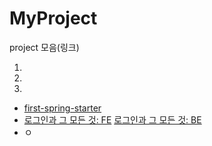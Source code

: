 # MyProject
project 모음(링크)

1. 

2. 

3. 


- [first-spring-starter](https://github.com/davJ-star/first-spring-starter)
- [로그인과 그 모든 것: FE](https://github.com/side-projectFOR/signup)
  [로그인과 그 모든 것: BE](https://github.com/side-projectFOR/account)
- ㅇ
